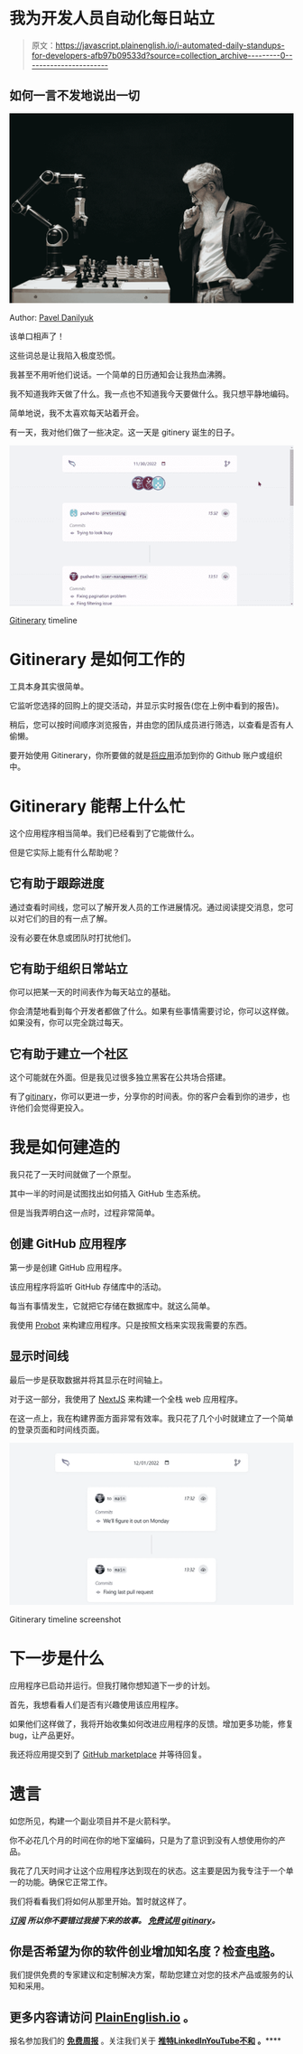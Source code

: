 # 我为开发人员自动化每日站立

> 原文：<https://javascript.plainenglish.io/i-automated-daily-standups-for-developers-afb97b09533d?source=collection_archive---------0----------------------->

## 如何一言不发地说出一切

![](img/eaccf4d8ab5127f53e8f34b436af3116.png)

Author: [Pavel Danilyuk](https://www.pexels.com/sk-sk/photo/starsi-ludia-strategicky-hry-hranie-8438918/)

该单口相声了！

这些词总是让我陷入极度恐慌。

我甚至不用听他们说话。一个简单的日历通知会让我热血沸腾。

我不知道我昨天做了什么。我一点也不知道我今天要做什么。我只想平静地编码。

简单地说，我不太喜欢每天站着开会。

有一天，我对他们做了一些决定。这一天是 gitinery 诞生的日子。

![](img/ac5d734e0524ad5d032c3403bd866125.png)

[Gitinerary](http://gitinerary.com/) timeline

# Gitinerary 是如何工作的

工具本身其实很简单。

它监听您选择的回购上的提交活动，并显示实时报告(您在上例中看到的报告)。

稍后，您可以按时间顺序浏览报告，并由您的团队成员进行筛选，以查看是否有人偷懒。

要开始使用 Gitinerary，你所要做的就是[将应用](https://github.com/apps/gitinerary)添加到你的 Github 账户或组织中。

# Gitinerary 能帮上什么忙

这个应用程序相当简单。我们已经看到了它能做什么。

但是它实际上能有什么帮助呢？

## 它有助于跟踪进度

通过查看时间线，您可以了解开发人员的工作进展情况。通过阅读提交消息，您可以对它们的目的有一点了解。

没有必要在休息或团队时打扰他们。

## 它有助于组织日常站立

你可以把某一天的时间表作为每天站立的基础。

你会清楚地看到每个开发者都做了什么。如果有些事情需要讨论，你可以这样做。如果没有，你可以完全跳过每天。

## 它有助于建立一个社区

这个可能就在外面。但是我见过很多独立黑客在公共场合搭建。

有了[gitinary](http://gitinerary.com/)，你可以更进一步，分享你的时间表。你的客户会看到你的进步，也许他们会觉得更投入。

# 我是如何建造的

我只花了一天时间就做了一个原型。

其中一半的时间是试图找出如何插入 GitHub 生态系统。

但是当我弄明白这一点时，过程非常简单。

## 创建 GitHub 应用程序

第一步是创建 GitHub 应用程序。

该应用程序将监听 GitHub 存储库中的活动。

每当有事情发生，它就把它存储在数据库中。就这么简单。

我使用 [Probot](https://github.com/probot/probot) 来构建应用程序。只是按照文档来实现我需要的东西。

## 显示时间线

最后一步是获取数据并将其显示在时间轴上。

对于这一部分，我使用了 [NextJS](https://nextjs.org/) 来构建一个全栈 web 应用程序。

在这一点上，我在构建界面方面非常有效率。我只花了几个小时就建立了一个简单的登录页面和时间线页面。

![](img/789a8972d9c8845bf64205016c3bbae1.png)

Gitinerary timeline screenshot

# 下一步是什么

应用程序已启动并运行。但我打赌你想知道下一步的计划。

首先，我想看看人们是否有兴趣使用该应用程序。

如果他们这样做了，我将开始收集如何改进应用程序的反馈。增加更多功能，修复 bug，让产品更好。

我还将应用提交到了 [GitHub marketplace](https://github.com/marketplace) 并等待回复。

# 遗言

如您所见，构建一个副业项目并不是火箭科学。

你不必花几个月的时间在你的地下室编码，只是为了意识到没有人想使用你的产品。

我花了几天时间才让这个应用程序达到现在的状态。这主要是因为我专注于一个单一的功能。确保它正常工作。

我们将看看我们将如何从那里开始。暂时就这样了。

[***订阅***](https://bernardbad.medium.com/subscribe) ***所以你不要错过我接下来的故事。*** [***免费试用 gitinary***](https://github.com/apps/gitinerary)***。***

## 你是否希望为你的软件创业增加知名度？检查[电路](https://circuit.ooo/?utm=publication-post-cta)。

我们提供免费的专家建议和定制解决方案，帮助您建立对您的技术产品或服务的认知和采用。

## 更多内容请访问 [PlainEnglish.io](https://plainenglish.io/) 。

报名参加我们的 [**免费周报**](http://newsletter.plainenglish.io/) 。关注我们关于 [**推特**](https://twitter.com/inPlainEngHQ)[**LinkedIn**](https://www.linkedin.com/company/inplainenglish/)**[**YouTube**](https://www.youtube.com/channel/UCtipWUghju290NWcn8jhyAw)**[**不和**](https://discord.gg/GtDtUAvyhW) **。******
